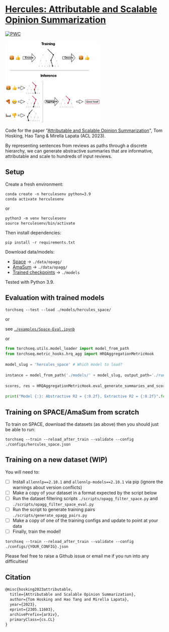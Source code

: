 # [Hercules: Attributable and Scalable Opinion Summarization](https://arxiv.org/abs/2305.11603)

	
[![PWC](https://img.shields.io/endpoint.svg?url=https://paperswithcode.com/badge/attributable-and-scalable-opinion/unsupervised-opinion-summarization-on-space)](https://paperswithcode.com/sota/unsupervised-opinion-summarization-on-space?p=attributable-and-scalable-opinion)

<img src="web/explanation_mini.png" width="300" />

Code for the paper "[Attributable and Scalable Opinion Summarization](https://arxiv.org/abs/2305.11603)", Tom Hosking, Hao Tang & Mirella Lapata (ACL 2023).

By representing sentences from reviews as paths through a discrete hierarchy, we can generate abstractive summaries that are informative, attributable and scale to hundreds of input reviews.


## Setup

Create a fresh environment:
```
conda create -n herculesenv python=3.9
conda activate herculesenv
```
or
```
python3 -m venv herculesenv
source herculesenv/bin/activate
```

Then install dependencies:
```
pip install -r requirements.txt
```

Download data/models:
 - <a href="https://tomho.sk/hercules/data/data_space.zip" download>Space</a> -> `./data/opagg/`
 - <a href="https://tomho.sk/hercules/data/data_amasum.zip" download>AmaSum</a> -> `./data/opagg/`
 - [Trained checkpoints](http://tomho.sk/hercules/models/) -> `./models`

Tested with Python 3.9.

## Evaluation with trained models

```
torchseq --test --load ./models/hercules_space/
```

or

see [`./examples/Space-Eval.ipynb`](examples/Space-Eval.ipynb)

or 

```python
from torchseq.utils.model_loader import model_from_path
from torchseq.metric_hooks.hrq_agg import HRQAggregationMetricHook

model_slug = 'hercules_space' # Which model to load?

instance = model_from_path('./models/' + model_slug, output_path='./runs/', data_path='./data/', silent=True)

scores, res = HRQAggregationMetricHook.eval_generate_summaries_and_score(instance.config, instance, test=True)

print("Model {:}: Abstractive R2 = {:0.2f}, Extractive R2 = {:0.2f}".format(model_slug, scores['abstractive']['rouge2'], scores['extractive']['rouge2']))
```

## Training on SPACE/AmaSum from scratch

To train on SPACE, download the datasets (as above) then you should just be able to run:

```
torchseq --train --reload_after_train --validate --config ./configs/hercules_space.json
```

## Training on a new dataset (WIP)

You will need to: 

- [ ] Install `allennlp==2.10.1` and `allennlp-models==2.10.1` via pip (ignore the warnings about version conflicts)
- [ ] Make a copy of your dataset in a format expected by the script below
- [ ] Run the dataset filtering scripts `./scripts/opagg_filter_space.py` and `./scripts/opagg_filter_space_eval.py`
- [ ] Run the script to generate training pairs `./scripts/generate_opagg_pairs.py`
- [ ] Make a copy of one of the training configs and update to point at your data
- [ ] Finally, train the model!

```
torchseq --train --reload_after_train --validate --config ./configs/{YOUR_CONFIG}.json
```

Please feel free to raise a Github issue or email me if you run into any difficulties!

## Citation

```
@misc{hosking2023attributable,
  title={Attributable and Scalable Opinion Summarization}, 
  author={Tom Hosking and Hao Tang and Mirella Lapata},
  year={2023},
  eprint={2305.11603},
  archivePrefix={arXiv},
  primaryClass={cs.CL}
}
````
